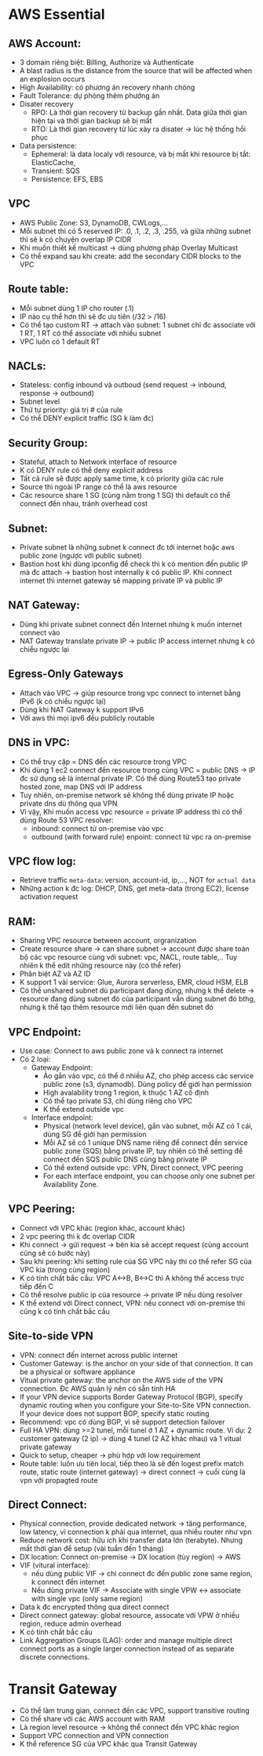 # AWS Essential

## AWS Account:
 
  - 3 domain riêng biệt: Billing, Authorize và Authenticate
  - A blast radius is the distance from the source that will be affected when an explosion occurs
  - High Availability: có phương án recovery nhanh chóng
  - Fault Tolerance: dự phòng thêm phướng án
  - Disater recovery
    - RPO: Là thời gian recovery từ backup gần nhất. Data giữa thời gian hiện tại và thời gian backup sẽ bị mất
    - RTO: Là thời gian recovery từ lúc xảy ra disater -> lúc hệ thống hồi phục
  - Data persistence:
    - Ephemeral: là data localy với resource, và bị mất khi resource bị tắt: ElasticCache, 
    - Transient: SQS
    - Persistence: EFS, EBS
    
## VPC
 - AWS Public Zone: S3, DynamoDB, CWLogs,...
 - Mỗi subnet thì có 5 reserved IP: .0, .1, .2, .3, .255, và giữa những subnet thì sẽ k có chuyện overlap IP CIDR
 - Khi muốn thiết kế multicast -> dùng phương pháp Overlay Multicast
 - Có thể expand sau khi create: add the secondary CIDR blocks to the VPC
 
## Route table:
 - Mỗi subnet dùng 1 IP cho router (.1)
 - IP nào cụ thể hơn thì sẽ đc ưu tiên (/32 > /16)
 - Có thể tạo custom RT -> attach vào subnet: 1 subnet chỉ đc associate với 1 RT, 1 RT có thể associate với nhiều subnet
 - VPC luôn có 1 default RT
 
## NACLs:
  - Stateless: config inbound và outboud (send request -> inbound, response -> outbound)
  - Subnet level
  - Thứ tự priority: giá trị # của rule
  - Có thể DENY explicit traffic (SG k làm đc)
  
## Security Group:
  - Stateful, attach to Network interface of resource
  - K có DENY rule có thể deny explicit address
  - Tất cả rule sẽ được apply same time, k có priority giữa các rule
  - Source thì ngoài IP range có thể là aws resource
  - Các resource share 1 SG (cùng nằm trong 1 SG) thì default có thể connect đến nhau, tránh overhead cost
  
## Subnet:
  - Private subnet là những subnet k connect đc tới internet hoặc aws public zone (ngược với public subnet)
  - Bastion host khi dùng ipconfig để check thì k có mention đến public IP mà đc attach -> bastion host internally k có public IP. Khi connect internet thì internet gateway sẽ mapping private IP và public IP

## NAT Gateway:
  - Dùng khi private subnet connect đến Internet nhưng k muốn internet connect vào
  - NAT Gateway translate private IP -> public IP access internet nhưng k có chiều ngược lại
  
## Egress-Only Gateways
  - Attach vào VPC -> giúp resource trong vpc connect to internet bằng IPv6 (k có chiều ngược lại)
  - Dùng khi NAT Gateway k support IPv6
  - Với aws thì mọi ipv6 đều publicly routable

## DNS in VPC:
  - Có thể truy cập = DNS đến các resource trong VPC
  - Khi dùng 1 ec2 connect đến resource trong cùng VPC = public DNS -> IP đc sử dụng sẽ là internal private IP. Có thể dùng Route53 tạo private hosted zone, map DNS với IP address
  - Tuy nhiên, on-premise network sẽ không thể dùng private IP hoặc private dns dù thông qua VPN
  - Vì vậy, Khi muốn access vpc resource = private IP address thì có thể dùng Route 53 VPC resolver:
      - inbound: connect từ on-premise vào vpc
      - outbound (with forward rule) enpoint: connect từ vpc ra on-premise
## VPC flow log:
  - Retrieve traffic `meta-data`: version, account-id, ip,..., NOT for `actual data`
  - Những action k đc log: DHCP, DNS, get meta-data (trong EC2), license activation request

## RAM:
  - Sharing VPC resource between account, orgranization
  - Create resource share -> can share subnet -> account được share toàn bộ các vpc resource cùng với subnet: vpc, NACL, route table,.. Tuy nhiên k thể edit những resource này (có thể refer)
  - Phân biệt AZ và AZ ID
  - K support 1 vài service: Glue, Aurora serverless, EMR, cloud HSM, ELB
  - Có thể unshared subnet dù participant đang dùng, nhưng k thể delete 
  -> resource đang dùng subnet đó của participant vẫn dùng subnet đó bthg, nhưng k thể tạo thêm resource mới liên quan đến subnet đó

## VPC Endpoint:
  - Use case: Connect to aws public zone và k connect ra internet
  - Có 2 loại:
     - Gateway Endpoint: 
       - Ảo gắn vào vpc, có thể ở nhiều AZ, cho phép access các service public zone (s3, dynamodb). Dùng policy để giới hạn permission
       - High avalability trong 1 region, k thuộc 1 AZ cố định
       - Có thể tạo private S3, chỉ dùng riêng cho VPC
       - K thể extend outside vpc
     - Interface endpoint: 
       - Physical (network level device), gắn vào subnet, mỗi AZ có 1 cái, dùng SG để giới hạn permission
       - Mỗi AZ sẽ có 1 unique DNS name riêng để connect đến service public zone (SQS) bằng private IP, tuy nhiên có thể setting để connect đến SQS public DNS cũng bằng private IP
       - Có thể extend outside vpc: VPN, Direct connect, VPC peering
       - For each interface endpoint, you can choose only one subnet per Availability Zone.
      
## VPC Peering:
  - Connect với VPC khác (region khác, account khác)
  - 2 vpc peering thì k đc overlap CIDR
  - Khi connect -> gửi request -> bên kia sẽ accept request (cùng account cũng sẽ có bước này)
  - Sau khi peering: khi setting rule của SG VPC này thì có thể refer SG của VPC kia (trong cùng region)
  - K có tính chất bắc cầu: VPC A<->B, B<->C thì A không thể access trực tiếp đến C
  - Có thể resolve public ip của resource -> private IP nếu dùng resolver
  - K thể extend với Direct connect, VPN: nếu connect với on-premise thì cũng k có tính chất bắc cầu

## Site-to-side VPN
  - VPN: connect đến internet across public internet
  - Customer Gateway: is the anchor on your side of that connection. It can be a physical or software appliance
  - Vitual private gateway: the anchor on the AWS side of the VPN connection. Đc AWS quản lý nên có sẵn tính HA
  - If your VPN device supports Border Gateway Protocol (BGP), specify dynamic routing when you configure your Site-to-Site VPN connection. If your device does not support BGP, specify static routing
  - Recommend: vpc có dùng BGP, vì sẽ support detection failover
  - Full HA VPN: dùng >=2 tunel, mỗi tunel ở 1 AZ + dynamic route. Ví dụ: 2 customer gateway (2 ip) -> dùng 4 tunel (2 AZ khác nhau) và 1 vitual private gateway
  - Quick to setup, cheaper -> phù hợp với low requirement
  - Route table: luôn ưu tiên local, tiếp theo là sẽ đến logest prefix match route, static route (internet gateway) -> direct connect -> cuối cùng là vpn với propagted route
  
## Direct Connect:
  - Physical connection, provide dedicated network -> tăng performance, low latency, vì connection k phải qua internet, qua nhiều router như vpn
  - Reduce network cost: hữu ích khi transfer data lớn (terabyte). Nhưng mất thời gian để setup (vài tuần đến 1 tháng)
  - DX location: Connect on-premise -> DX location (tùy region) -> AWS
  - VIF (vitural interface): 
     - nếu dùng public VIF -> chỉ connect đc đến public zone same region, k connect đến internet
     - Nếu dùng private VIF -> Associate with single VPW <-> associate with single vpc (only same region)
  - Data k đc encrypted thông qua direct connect
  - Direct connect gateway: global resource, assocate với VPW ở nhiều region, reduce admin overhead
  - K có tính chất bắc cầu
  - Link Aggregation Groups (LAG): order and manage multiple direct connect ports as a single larger connection instead of as separate discrete connections.
  
# Transit Gateway
  - Có thể làm trung gian, connect đến các VPC, support transitive routing
  - Có thể share với các AWS account with RAM
  - Là region level resource -> không thể connect đến VPC khác region
  - Support VPC connection and VPN connection
  - K thể reference SG của VPC khác qua Transit Gateway
  
